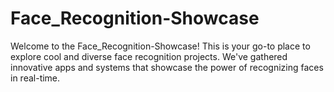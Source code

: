 # Face_Recognition-Showcase
Welcome to the Face_Recognition-Showcase! This is your go-to place to explore cool and diverse face recognition projects. We've gathered innovative apps and systems that showcase the power of recognizing faces in real-time.
